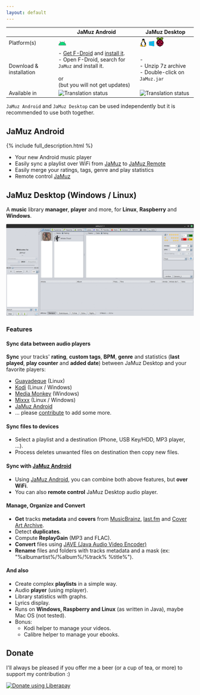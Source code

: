 ```yaml
---
layout: default
---
```


<script src="./download.js"></script>

|              | JaMuz Android                                                                                                                                                                                                                                      | JaMuz Desktop                                                                                                                 |
| ------------ | -------------------------------------------------------------------------------------------------------------------------------------------------------------------------------------------------------------------------------------------------- | ----------------------------------------------------------------------------------------------------------------------------- |
| Platform(s)  | <img src="img/android.png" alt="JaMuz Android">                                                                                                                                                                                                    | <img src="img/linux.png" alt="Linux"> <img src="img/windows.png" alt="Windows"> <img src="img/raspberry.png" alt="Raspberry"> |
| Download & installation      | - [Get F-Droid](https://f-droid.org/F-Droid.apk) and [install it](https://www.androidauthority.com/how-to-install-apks-31494/).<br>- Open F-Droid, search for `JaMuz` and install it.<br><br>or <span id="download-container-jamuz-android"></span><br>(but you will not get updates)                                                              | - <span id="download-container-jamuz-desktop"></span><br>- Unzip 7z archive<br>- Double-click on `JaMuz.jar`                                      |
| Available in | <img src="https://hosted.weblate.org/widgets/jamuz-remote/-/translations/multi-auto.svg" alt="Translation status">                                                                                                                                 | <img src="https://hosted.weblate.org/widgets/jamuz/-/translations/multi-auto.svg" alt="Translation status">                   |

``JaMuz Android`` and ``JaMuz Desktop`` can be used independently but it is recommended to use both together.

## JaMuz Android

{% include full_description.html %}

- Your new Android music player
- Easily sync a playlist over WiFi from [JaMuz](https://github.com/phramusca/JaMuz) to [JaMuz Remote](https://github.com/phramusca/JaMuz-Remote)
- Easily merge your ratings, tags, genre and play statistics
- Remote control [JaMuz](https://github.com/phramusca/JaMuz)

## JaMuz Desktop (Windows / Linux)

A **music** library **manager**, **player** and more, for **Linux**, **Raspberry** and **Windows**.

![img](img/output.gif)

### Features

#### Sync data between audio players

**Sync** your tracks' **rating**, **custom tags**, **BPM**, **genre** and statistics (**last played**, **play counter** and **added date**) between JaMuz Desktop and your favorite players:

- [Guayadeque](https://doc.ubuntu-fr.org/guayadeque) (Linux)
- [Kodi](https://kodi.tv/) (Linux / Windows)
- [Media Monkey](https://www.mediamonkey.com/) (Windows)
- [Mixxx](https://mixxx.org/) (Linux / Windows)
- [JaMuz Android](https://github.com/phramusca/JaMuz-Remote)
- ... please [contribute](CONTRIBUTING.md) to add some more.

#### Sync files to devices

- Select a playlist and a destination (Phone, USB Key/HDD, MP3 player, ...).
- Process deletes unwanted files on destination then copy new files.

#### Sync with [JaMuz Android](https://github.com/phramusca/JaMuz-Remote)

- Using [JaMuz Android](https://github.com/phramusca/JaMuz-Remote), you can combine both above features, but **over WiFi**.
- You can also **remote control** JaMuz Desktop audio player.

#### Manage, Organize and Convert

- **Get** tracks **metadata** and **covers** from [MusicBrainz](https://musicbrainz.org/), [last.fm](https://www.last.fm/) and [Cover Art Archive](https://coverartarchive.org/).
- Detect **duplicates**.
- Compute **ReplayGain** (MP3 and FLAC).
- **Convert** files using [JAVE (Java Audio Video Encoder)](http://www.sauronsoftware.it/projects/jave/)
- **Rename** files and folders with tracks metadata and a mask (ex: "%albumartist%/%album%/%track% %title%").

#### And also

- Create complex **playlists** in a simple way.
- Audio **player** (using mplayer).
- Library statistics with graphs.
- Lyrics display.
- Runs on **Windows, Raspberry and Linux** (as written in Java), maybe Mac OS (not tested).
- Bonus:
  - Kodi helper to manage your videos.
  - Calibre helper to manage your ebooks.

## Donate

I'll always be pleased if you offer me a beer (or a cup of tea, or more) to support my contribution :)

<a href="https://liberapay.com/phramusca/donate"><img alt="Donate using Liberapay" src="https://liberapay.com/assets/widgets/donate.svg"></a>

<iframe frameborder="0"><script src="https://liberapay.com/phramusca/widgets/button.js"></script></iframe>
